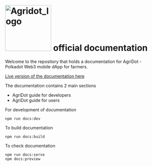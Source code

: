 # <img width="150" alt="Agridot_logo" src="https://github.com/user-attachments/assets/c906eba6-8122-4f3b-83f5-8ecb04f326ef"> official documentation

Welcome to the repository that holds a documentation for AgriDot - Polkadot Web3 mobile dApp for farmers.




[Live version of the documentation here](https://kacena123.github.io/agridot-docs/) 

The documentation contains 2 main sections
- AgriDot guide for developers
- AgriDot guide for users

For development of documentation
```
npm run docs:dev
```

To build documentation
```
npm run docs:build
```

To check documentation
```
npm run docs:serve
npm docs:preview
```

